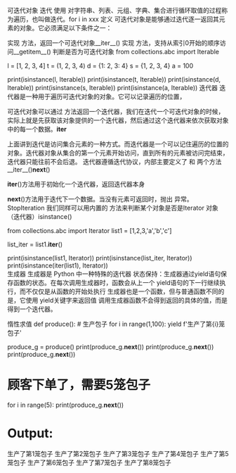 可迭代对象
迭代
使用 对字符串、列表、元组、字典、集合进行循环取值的过程称为遍历，也叫做迭代。for i in xxx
定义
可迭代对象是能够通过迭代逐一返回其元素的对象。它必须满足以下条件之一：

实现 方法，返回一个可迭代对象__iter__()
实现 方法，支持从索引0开始的顺序访问__getitem__()
判断是否为可迭代对象
from collections.abc import Iterable

l = [1, 2, 3, 4]
t = (1, 2, 3, 4)
d = {1: 2, 3: 4}
s = {1, 2, 3, 4}
a = 100

print(isinstance(l, Iterable))
print(isinstance(t, Iterable))
print(isinstance(d, Iterable))
print(isinstance(s, Iterable))
print(isinstance(a, Iterable))
迭代器
迭代器是一种用于遍历可迭代对象的对象。它可以记录遍历的位置，

可迭代对象可以通过 方法返回一个迭代器，我们在迭代一个可迭代对象的时候，实际上就是先获取该对象提供的一个迭代器，然后通过这个迭代器来依次获取对象中的每一个数据。__iter__

上面讲到迭代是访问集合元素的一种方式。而迭代器是一个可以记住遍历的位置的对象。迭代器对象从集合的第一个元素开始访问，直到所有的元素被访问完结束，迭代器只能往前不会后退。
迭代器遵循迭代协议，内部主要定义了 和 两个方法__iter__()__next__()

__iter__()方法用于初始化一个迭代器，返回迭代器本身

__next__()方法用于迭代下一个数据。当没有元素可返回时，抛出 异常。StopIteration
我们同样可以用内置的 方法来判断某个对象是否是Iterator 对象（迭代器）isinstance()

from collections.abc import Iterator
list1 = [1,2,3,'a','b','c']

list_iter = list1.__iter__()

print(isinstance(list1, Iterator))
print(isinstance(list_iter, Iterator))
print(isinstance(iter(list1), Iterator))	
生成器
生成器是 Python 中一种特殊的迭代器
状态保持：生成器通过yield语句保存函数的状态。在每次调用生成器时，函数会从上一个 yield语句的下一行继续执行，而不仅仅是从函数的开始处执行
生成器也是一个函数，但与普通函数不同的是，它使用 yield关键字来返回值
调用生成器函数不会得到返回的具体的值，而是得到一个迭代器。

惰性求值
def produce():
    # 生产包子
    for i in range(1,100):
        yield f'生产了第{i}笼包子'

produce_g = produce()
print(produce_g.__next__())
print(produce_g.__next__())
print(produce_g.__next__())

# 顾客下单了，需要5笼包子
for i in range(5):
    print(produce_g.__next__())
    
# Output:
生产了第1笼包子
生产了第2笼包子
生产了第3笼包子
生产了第4笼包子
生产了第5笼包子
生产了第6笼包子
生产了第7笼包子
生产了第8笼包子